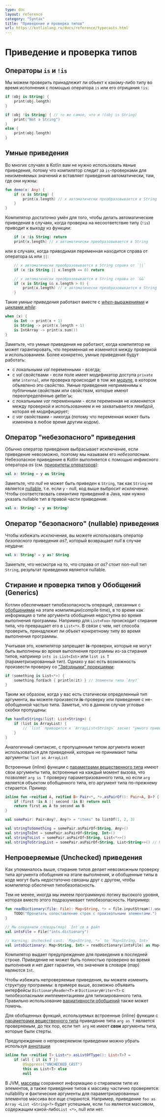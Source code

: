 ```yaml
---
type: doc
layout: reference
category: "Syntax"
title: "Приведение и проверка типов"
url: https://kotlinlang.ru/docs/reference/typecasts.html
---
```


<!--# Type Checks and Casts-->
# Приведение и проверка типов

<!--## `is` and `!is` Operators-->
## Операторы `is` и `!is`

<!--We can check whether an object conforms to a given type at runtime by using the `is` operator or its negated form `!is`:-->
Мы можем проверить принадлежит ли объект к какому-либо типу во время исполнения с помощью оператора `is` или его отрицания `!is`:

```kotlin
if (obj is String) {
    print(obj.length)
}

if (obj !is String) { // то же самое, что и !(obj is String)
    print("Not a String")
}
else {
    print(obj.length)
}
```

<a name="smart-casts"></a>

<!--## Smart Casts-->
## Умные приведения

<!--In many cases, one does not need to use explicit cast operators in Kotlin, because the compiler tracks the
`is`-checks for immutable values and inserts (safe) casts automatically when needed:-->
Во многих случаях в Kotlin вам не нужно использовать явные приведения, потому что компилятор следит за `is`-проверками для 
неизменяемых значений и вставляет приведения автоматически, там, где они нужны:

```kotlin
fun demo(x: Any) {
    if (x is String) {
        print(x.length) // x автоматически преобразовывается в String
    }
}
```

<!--The compiler is smart enough to know a cast to be safe if a negative check leads to a return:-->
Компилятор достаточно умён для того, чтобы делать автоматические приведения в случаях, когда проверка на несоответствие типу (`!is`)
приводит к выходу из функции:

```kotlin
    if (x !is String) return
    print(x.length) // x автоматически преобразовывается в String
```

<!--or in the right-hand side of `&&` and `||`:-->
или в случаях, когда приводимая переменная находится справа от оператора `&&` или `||`:

```kotlin
    // x автоматически преобразовывается в String справа от `||`
    if (x !is String || x.length == 0) return

    // x автоматически преобразовывается в String справа от `&&`
    if (x is String && x.length > 0) {
        print(x.length) // x автоматически преобразовывается в String
    }
```


<!--Such _smart casts_ work for [*when*{: .keyword }-expressions](control-flow.html#when-expression)
and [*while*{: .keyword }-loops](control-flow.html#while-loops) as well:-->
Такие _умные приведения_  работают вместе с [*when*-выражениями](control-flow.html#when-expression) и [циклами *while*](control-flow.html#while-loops):

```kotlin
when (x) {
    is Int -> print(x + 1)
    is String -> print(x.length + 1)
    is IntArray -> print(x.sum())
}
```

<!--Note that smart casts do not work when the compiler cannot guarantee that the variable cannot change between the check and the usage.
More specifically, smart casts are applicable according to the following rules:-->
Заметьте, что умные приведения не работают, когда компилятор не может гарантировать, что переменная не изменится между проверкой и использованием.
Более конкретно, умные приведения будут работать:

<!--  * *val*{: .keyword } local variables - always;
  * *val*{: .keyword } properties - if the property is private or internal or the check is performed in the same module where the property is declared. Smart casts aren't applicable to open properties or properties that have custom getters;
  * *var*{: .keyword } local variables - if the variable is not modified between the check and the usage and is not captured in a lambda that modifies it;
  * *var*{: .keyword } properties - never (because the variable can be modified at any time by other code).-->
  
* с локальными *val* переменными - всегда;
* с *val* свойствами - если поле имеет модификатор доступа `private` или `internal`, или проверка происходит в том же [модуле](visibility-modifiers.html#modules), в котором объявлено это свойство. 
Умные приведения неприменимы к публичным свойствам или свойствам, которые имеют переопределённые getter'ы;
* с локальными *var* переменными - если переменная не изменяется между проверкой и использованием и не захватывается лямбдой, которая её модифицирует;
* с *var* свойствами - никогда (потому что переменная может быть изменена в любое время другим кодом).

<a name="unsafe-cast"></a>

<!--## "Unsafe" cast operator-->
## Оператор "небезопасного" приведения

<!--Usually, the cast operator throws an exception if the cast is not possible. Thus, we call it *unsafe*.
The unsafe cast in Kotlin is done by the infix operator *as*{: .keyword } (see [operator precedence](grammar.html#precedence)):-->
Обычно оператор приведения выбрасывает исключение, если приведение невозможно, поэтому мы называем его *небезопасным*.
Небезопасное приведение в Kotlin выполняется с помощью инфиксного оператора *as* (см. [приоритеты операторов](grammar.html#precedence)):

```kotlin
val x: String = y as String
```

<!--Note that *null*{: .keyword } cannot be cast to `String` as this type is not [nullable](null-safety.html),
i.e. if `y` is null, the code above throws an exception.
In order to match Java cast semantics we have to have nullable type at cast right hand side, like-->
Заметьте, что *null* не может быть приведен к `String`, так как `String` не является [nullable](null-safety.html),
т.е. если `y` - null, код выше выбросит исключение. Чтобы соответствовать семантике приведений в Java, нам нужно указать nullable тип в правой части приведения:

```kotlin
val x: String? = y as String?
```

<a name="nullable-cast"></a>

<!--## "Safe" (nullable) cast operator-->
## Оператор "безопасного" (nullable) приведения 

<!--To avoid an exception being thrown, one can use a *safe* cast operator *as?*{: .keyword } that returns *null*{: .keyword } on failure:-->
Чтобы избежать исключения, вы можете использовать оператор *безопасного* приведения *as?*, который возвращает *null* в случае неудачи:

```kotlin
val x: String? = y as? String
```

<!--Note that despite the fact that the right-hand side of *as?*{: .keyword } is a non-null type `String` the result of the cast is nullable.-->
Заметьте, что несмотря на то, что справа от *as?* стоит non-null тип `String`, результат приведения является nullable.

<a name="type-erasure"></a>

<!--## Type erasure and generic type checks-->
## Стирание и проверка типов у Обобщений (Generics)

<!--Kotlin ensures type safety of operations involving [generics](generics.html) at compile time,
while, at runtime, instances of generic types hold no information about their actual type arguments. For example, 
`List<Foo>` is erased to just `List<*>`. In general, there is no way to check whether an instance belongs to a generic 
type with certain type arguments at runtime. -->
Котлин обеспечивает типобезопасность операций, связанных с [обобщениями](generics.html) на этапе компиляции(compile time), в то время как информация о типе аргумента обобщения недоступна во время выполнения программы. Например для `List<Foo>` происходит стирание типа, что превращает его в `List<*>`. В связи с чем, нет способа проверить, принадлежит ли объект конкретному типу во время выполнения программы.

<!--Given that, the compiler prohibits *is*{: .keyword }-checks that cannot be performed at runtime due to type erasure, such as 
`ints is List<Int>` or `list is T` (type parameter). You can, however, check an instance against a [star-projected type](generics.html#star-projections):-->
Учитывая это, компилятор запрещает **is**-проверки, которые не могут быть выполнены во время выполнения программы из-за стирания типов, например `ints is List<Int>` или `list is T` (параметризированный тип). Однако у вас есть возможность произвести проверку со ["Звёздными" проекциями](generics.html#star-projections):

```kotlin
if (something is List<*>) {
    something.forEach { println(it) } // Элементы типа `Any?`
}
```

<!--Similarly, when you already have the type arguments of an instance checked statically (at compile time),
you can make an *is*{: .keyword }-check or a cast that involves the non-generic part of the type. Note that 
angle brackets are omitted in this case:-->
Таким же образом, когда у вас есть статически определенный тип аргумента, вы можете произвести **is**-проверку или приведение с не-обобщенной частью типа. Заметье, что в данном случае угловые скобки пропущены:

```kotlin
fun handleStrings(list: List<String>) {
    if (list is ArrayList) {
        // `list` приводится к `ArrayList<String>` засчет "умного приведения"
    }
}
```

<!--The same syntax with omitted type arguments can be used for casts that do not take type arguments into account: `list as ArrayList`. -->
Аналогичный синтаксис, с пропущенным типом аргумента может использоваться для приведений, которые не принимают типы аргументы: `list as ArrayList`

<!--Inline functions with [reified type parameters](inline-functions.html#reified-type-parameters) have their actual type arguments
 inlined at each call site, which enables `arg is T` checks for the type parameters, but if `arg` is an instance of a 
generic type itself, *its* type arguments are still erased. Example:-->
Встроенные (inline) функции с [параметрами вещественного типа](inline-functions.html#параметры-вещественного-типа) имеют свои аргументы типа, встроенные на каждый момент вызова, что позволяет `arg is T` проверку параметризованного типа, но если `arg` является объектом обобщенного типа, его аргумент типа по-прежнему стирается. Пример:

```kotlin
inline fun <reified A, reified B> Pair<*, *>.asPairOf(): Pair<A, B>? {
    if (first !is A || second !is B) return null
    return first as A to second as B
}

val somePair: Pair<Any?, Any?> = "items" to listOf(1, 2, 3)

val stringToSomething = somePair.asPairOf<String, Any>()
val stringToInt = somePair.asPairOf<String, Int>()
val stringToList = somePair.asPairOf<String, List<*>>()
val stringToStringList = somePair.asPairOf<String, List<String>>() // Нарушает типобезопасность!
```

<a name="unchecked-casts"></a>

<!--## Unchecked casts-->
## Непроверяемые (Unchecked) приведения

<!--As said above, type erasure makes checking actual type arguments of a generic type instance impossible at runtime, and 
generic types in the code might be connected to each other not closely enough for the compiler to ensure 
type safety. -->
Как упоминалось выше, стирание типов делает невозможным проверку типа аргумента обобщения на этапе выполнения, и обобщенные типы в коде могут быть недостаточно связаны друг с другом, чтобы компилятор обеспечил типобезопасность.

<!--Even so, sometimes we have high-level program logic that implies type safety instead. For example:-->
Тем не менее, иногда мы имеем программную логику высокого уровня, которая вместо этого подразумевает типобезопасность. Например:

```kotlin 
fun readDictionary(file: File): Map<String, *> = file.inputStream().use { 
    TODO("Прочитать сопоставление строк с произвольными элементами.")
}

// Мы сохранили словарь(map) `Int`ов в файл
val intsFile = File("ints.dictionary")

// Warning: Unchecked cast: `Map<String, *>` to `Map<String, Int>`
val intsDictionary: Map<String, Int> = readDictionary(intsFile) as Map<String, Int>
```

<!--The compiler produces a warning for the cast in the last line. The cast cannot be fully checked at runtime and provides 
no guarantee that the values in the map are `Int`.-->
Компилятор выдает предупреждение для приведения в последней строке. Приведение не может быть полностью проверено во время выполнения и нет дает гарантии, что значения в словаре (map) являются `Int`.

<!--To avoid unchecked casts, you can redesign the program structure: in the example above, there could be interfaces
 `DictionaryReader<T>` and `DictionaryWriter<T>` with type-safe implementations for different types. 
 You can introduce reasonable abstractions to move unchecked casts from calling code to the implementation details.
 Proper use of [generic variance](generics.html#variance) can also help. -->
 Чтобы избежать непроверяемые приведения, вы можете изменить структуру программы: в примере выше, возможно объявить интерфейсы `DictionaryReader<T>` и `DictionaryWriter<T>` с типобезопасными имплементациями для типизированного типа. Правильно использование [вариативности обобщений](generics.html#Вариативность) также может помочь.
 
<!--For generic functions, using [reified type parameters](inline-functions.html#reified-type-parameters) makes the casts 
such as `arg as T` checked, unless `arg`'s type has *its own* type arguments that are erased.-->
Для обобщенных функций, используемых встроенные (inline) функции с [параметрами вещественного типа](inline-functions.html#Параметры-вещественного-типа) приведение типа `arg as T` является проверяемым, до тех пор, если тип` arg` не имеет **свои** аргументы типа, которые были стерты.

<!--An unchecked cast warning can be suppressed by [annotating](annotations.html#annotations) the statement or the 
declaration where it occurs with `@Suppress("UNCHECKED_CAST")`:-->
Предупреждение о непроверяемом приведении можно убрать используя [аннотации](annotations.html)

```kotlin
inline fun <reified T> List<*>.asListOfType(): List<T>? =
    if (all { it is T })
        @Suppress("UNCHECKED_CAST")
        this as List<T> else
        null
```

<!--On the JVM, the [array types](basic-types.html#arrays) (`Array<Foo>`) retain the information about the erased type of 
their elements, and the type casts to an array type are partially checked: the 
nullability and actual type arguments of the elements type are still erased. For example, 
the cast `foo as Array<List<String>?>` will succeed if `foo` is an array holding any `List<*>`, nullable or not.-->
В JVM, [массивы](basic-types.html#arrays) сохраняют информацию о стираемом типе их элементов, а также приведение типов к массиву частично проверяется: nullability и фактические аргументы для параметризированных элементов массива все еще стираются. Например, приведение `foo as Array <List <String>?>` будет успешным, если `foo` является массивом, содержащим какой-либо` List <*> `, null или нет.
